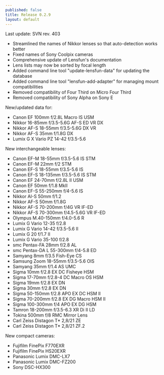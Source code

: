 ```yaml
---
published: false
title: Release 0.2.9
layout: default
---
```


Last update: SVN rev. 403

* Streamlined the names of Nikkor lenses so that auto-detection works better
* Fixed names of Sony Coolpix cameras
* Comprehensive update of Lensfun's documentation
* Lens lists may now be sorted by focal length
* Added command line tool "update-lensfun-data" for updating the database
* Added command line tool "lensfun-add-adapter" for managing mount compatibilities
* Removed compatibility of Four Third on Micro Four Third
* Removed compatibility of Sony Alpha on Sony E

New/updated data for:

* Canon EF 100mm f/2.8L Macro IS USM
* Nikkor 16-85mm f/3.5-5.6G AF-S ED VR DX
* Nikkor AF-S 18-55mm f/3.5-5.6G DX VR
* Nikkor AF-S 35mm f/1.8G DX
* Lumix G X Vario PZ 14-42 f/3.5-5.6

New interchangeable lenses:

* Canon EF-M 18-55mm f/3.5-5.6 IS STM
* Canon EF-M 22mm f/2 STM
* Canon EF-S 18-55mm f/3.5-5.6 IS
* Canon EF-S 18-135mm f/3.5-5.6 IS STM
* Canon EF 24-70mm f/2.8L II USM
* Canon EF 50mm f/1.8 MkII
* Canon EF-S 55-250mm f/4-5.6 IS
* Nikkor AI-S 50mm f/1.2
* Nikkor AF-S 50mm f/1.8G
* Nikkor AF-S 70-200mm f/4G VR IF-ED
* Nikkor AF-S 70-300mm f/4.5-5.6G VR IF-ED
* Olympus M.40-150mm f/4.0-5.6 R
* Lumix G Vario 12-35 f/2.8
* Lumix G Vario 14-42 f/3.5-5.6 II
* Lumix G 20 f/1.7 II
* Lumix G Vario 35-100 f/2.8
* smc Pentax-FA 28mm f/2.8 AL
* smc Pentax-DA L 55-300mm f/4-5.8 ED
* Samyang 8mm f/3.5 Fish-Eye CS
* Samsung Zoom 18-55mm f/3.5-5.6 OIS
* Samyang 35mm f/1.4 AS UMC
* Sigma 10mm f/2.8 EX DC Fisheye HSM
* Sigma 17-70mm f/2.8-4 DC Macro OS HSM
* Sigma 19mm f/2.8 EX DN
* Sigma 30mm f/2.8 EX DN
* Sigma 50-150mm f/2.8 APO EX DC HSM II
* Sigma 70-200mm f/2.8 EX DG Macro HSM II
* Sigma 100-300mm f/4 APO EX DG HSM
* Tamron 18-200mm f/3.5-6.3 XR Di II LD
* Tokina 500mm f/8 RMC Mirror Lens
* Carl Zeiss Distagon T* 2,8/21 ZE
* Carl Zeiss Distagon T* 2,8/21 ZF.2

New compact cameras:

* Fujifilm FinePix F770EXR
* Fujifilm FinePix HS20EXR
* Panasonic Lumix DMC-LX7
* Panasonic Lumix DMC-FZ200
* Sony DSC-HX300
